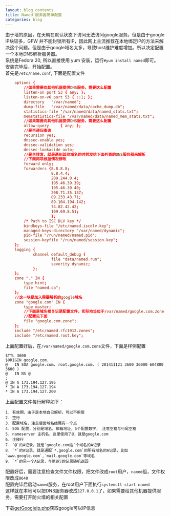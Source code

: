```yaml
---
layout: blog_contents
title: Named 服务器简单配置
categories: blog
---
```



由于墙的原因，在天朝在默认状态下访问无法访问google服务。但是由于google IP块较多，GFW 并不能封锁所有IP，因此网上主流推荐在本地绑定IP的方法来解决这个问题。但是由于google域名太多，导致host维护难度增加。所以决定配置一个本地DNS解析服务器。   
系统是Fedora 20, 所以直接使用 yum 安装，运行`#yum install named`即可。    
安装完毕后，开始配置。  
首先是`/etc/name.conf`, 下面是配置文件   

```conf
    options {
        //如果需要向其他机器提供DNS服务，需要这么配置
        listen-on port 53 { any; }; 
        listen-on-v6 port 53 { ::1; };
        directory   "/var/named";
        dump-file   "/var/named/data/cache_dump.db";
        statistics-file "/var/named/data/named_stats.txt";
        memstatistics-file "/var/named/data/named_mem_stats.txt";
        //如果需要向其他机器提供DNS服务，需要这么配置
        allow-query     { any; };
        //是否递归查询
        recursion yes;
        dnssec-enable yes;
        dnssec-validation yes;
        dnssec-lookaside auto;
        //是否转发，就是遇到其他域名的时转发给下面列表的DNS服务器来解析
        //下面两项根据情况修改
        forward only;
        forwarders {8.8.8.8;
                    8.8.4.4;
                    209.244.0.4;
                    195.46.39.39;
                    195.46.39.40;
                    208.71.35.137;
                    89.233.43.71;
                    89.104.194.142;
                    74.82.42.42;
                    109.69.8.51;
                    };
        /* Path to ISC DLV key */
        bindkeys-file "/etc/named.iscdlv.key";
        managed-keys-directory "/var/named/dynamic";
        pid-file "/run/named/named.pid";
        session-keyfile "/run/named/session.key";
    };
    logging {
            channel default_debug {
                    file "data/named.run";
                    severity dynamic;
            };
    };
    zone "." IN {
        type hint;
        file "named.ca";
    };
    //这一块是加入需要解析的google域名
    zone "google.com" IN {
        type master;
        //下面是域名相关记录配置文件，实际地址位于/var/named/google.com.zone
        //配置见下面
        file "google.com.zone";
    };
    include "/etc/named.rfc1912.zones";
    include "/etc/named.root.key";
```

上面配置好后，在`/var/named/google.com.zone`文件，下面是样例配置

```
$TTL 3600                                                                                                                              
$ORIGIN google.com.
@   IN SOA google.com. root.google.com. ( 201411121 3600 36000 604800 3600 ) 
@   IN NS @ 
;
@ IN A 173.194.127.195
* IN A 173.194.127.194
* IN A 173.194.127.200
```

上面配置文件每行解释如下：  

    1. 有效期，由于是本地自己解析，可以不用管  
    2. 空行  
    3. 配置域名，注意后面域名结尾有一个点   
    4. SOA 配置，分别是域名，邮箱地址，5个配置数字， 注意空格与行尾空格  
    5. nameserver 主机名，这里使用了@，就是google.com   
    6. 注释行   
    7. `@`的A记录，就是`google.com这`个域名的A记录  
    8. `*`的A记录，就是通配`*.google.com`的所有域名的A记录，比如`www.google.com`,`mail.google.com`等域名  
    9. `*`的另一个A记录，与第8行的记录随机返回  

配置好后，需要注意检查文件文件权限，把文件改成`root`用户，`named`组，文件权限改成`0640`  
配置完毕后启动`named`服务，在root用户下面执行`systemctl start named`  
这样就在本地可以把DNS服务器改成`127.0.0.1`了，如果需要给其他机器提供服务，需要打开防火墙的相关配置

下载[getGoogleIp.php](http://toknot.com/download/getGoogleIp.php)获取google可以IP信息